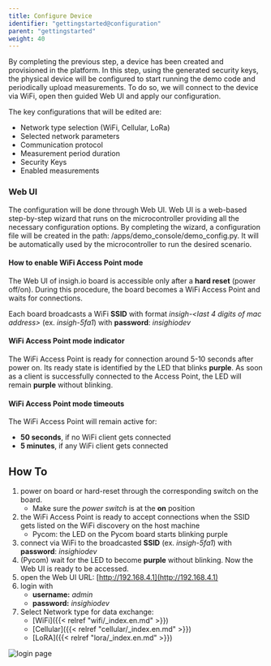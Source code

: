 ```yaml
---
title: Configure Device
identifier: "gettingstarted@configuration"
parent: "gettingstarted"
weight: 40
---
```


By completing the previous step, a device has been created and provisioned in the platform. In this step, using the generated security keys, the physical device will be configured to start running the demo code and periodically upload measurements. To do so, we will connect to the device via WiFi, open then guided Web UI and apply our configuration.

The key configurations that will be edited are:

-   Network type selection (WiFi, Cellular, LoRa)
-   Selected network parameters
-   Communication protocol
-   Measurement period duration
-   Security Keys
-   Enabled measurements

### Web UI

The configuration will be done through Web UI. Web UI is a web-based step-by-step wizard that runs on the microcontroller providing all the necessary configuration options. By completing the wizard, a configuration file will be created in the path: /apps/demo_console/demo_config.py. It will be automatically used by the microcontroller to run the desired scenario.

#### How to enable WiFi Access Point mode

The Web UI of insigh.io board is accessible only after a **hard reset** (power off/on). During this procedure, the board becomes a WiFi Access Point and waits for connections.

Each board broadcasts a WiFi **SSID** with format _insigh-<last 4 digits of mac address>_ (ex. _insigh-5fa1_) with **password**: _insighiodev_

#### WiFi Access Point mode indicator

The WiFi Access Point is ready for connection around 5-10 seconds after power on. Its ready state is identified by the LED that blinks **purple**. As soon as a client is successfully connected to the Access Point, the LED will remain **purple** without blinking.

#### WiFi Access Point mode timeouts

The WiFi Access Point will remain active for:

-   **50 seconds**, if no WiFi client gets connected
-   **5 minutes**, if any WiFi client gets connected

## How To

1. power on board or hard-reset through the corresponding switch on the board.
    - Make sure the _power switch_ is at the **on** position
1. the WiFi Access Point is ready to accept connections when the SSID gets listed on the WiFi discovery on the host machine
    - Pycom: the LED on the Pycom board starts blinking purple
1. connect via WiFi to the broadcasted **SSID** (ex. _insigh-5fa1_) with **password**: _insighiodev_
1. (Pycom) wait for the LED to become **purple** without blinking. Now the Web UI is ready to be accessed.
1. open the Web UI URL: [http://192.168.4.1](http://192.168.4.1)
1. login with
    - **username:** _admin_
    - **password:** _insighiodev_
1. Select Network type for data exchange:
    - [WiFi]({{< relref "wifi/_index.en.md" >}})
    - [Cellular]({{< relref "cellular/_index.en.md" >}})
    - [LoRA]({{< relref "lora/_index.en.md" >}})

![login page](/images/webui-login.gif?width=50pc)
